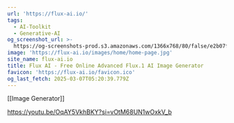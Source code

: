 ```yaml
---
url: 'https://flux-ai.io/'
tags:
  - AI-Toolkit
  - Generative-AI
og_screenshot_url: >-
  https://og-screenshots-prod.s3.amazonaws.com/1366x768/80/false/e2b07f18a002328b75dee1642feb2347272f4c255dfdbf819389abe537316ec7.jpeg
image: 'https://flux-ai.io/images/home/home-page.jpg'
site_name: flux-ai.io
title: Flux AI - Free Online Advanced Flux.1 AI Image Generator
favicon: 'https://flux-ai.io/favicon.ico'
og_last_fetch: 2025-03-07T05:20:39.779Z
---
```

[[Image Generator]]

https://youtu.be/OqAY5VkhBKY?si=vOtM68UN1wOxkV_b

